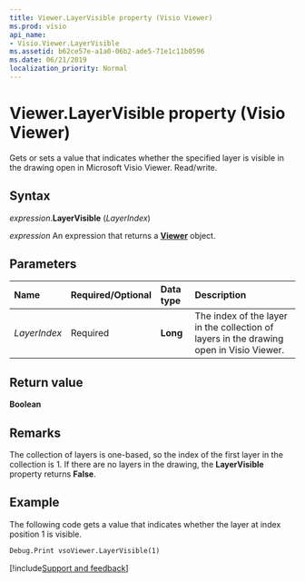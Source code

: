 ```yaml
---
title: Viewer.LayerVisible property (Visio Viewer)
ms.prod: visio
api_name:
- Visio.Viewer.LayerVisible
ms.assetid: b62ce57e-a1a0-06b2-ade5-71e1c11b0596
ms.date: 06/21/2019
localization_priority: Normal
---
```



# Viewer.LayerVisible property (Visio Viewer)

Gets or sets a value that indicates whether the specified layer is visible in the drawing open in Microsoft Visio Viewer. Read/write.


## Syntax

_expression_.**LayerVisible** (_LayerIndex_)

_expression_ An expression that returns a **[Viewer](Visio.Viewer.md)** object.


## Parameters

|Name|Required/Optional|Data type|Description|
|:-----|:-----|:-----|:-----|
|_LayerIndex_|Required| **Long**|The index of the layer in the collection of layers in the drawing open in Visio Viewer.|

## Return value

**Boolean**


## Remarks

The collection of layers is one-based, so the index of the first layer in the collection is 1. If there are no layers in the drawing, the **LayerVisible** property returns **False**.


## Example

The following code gets a value that indicates whether the layer at index position 1 is visible.

```vb
Debug.Print vsoViewer.LayerVisible(1)
```

[!include[Support and feedback](~/includes/feedback-boilerplate.md)]